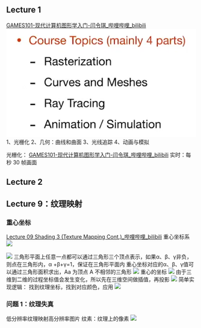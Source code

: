 ## Lecture 1
[GAMES101-现代计算机图形学入门-闫令琪\_哔哩哔哩\_bilibili](https://www.bilibili.com/video/BV1X7411F744/?spm_id_from=333.337.search-card.all.click&vd_source=f8bf73f9a2b495eaf6f8446fa6016bc7)
![](https://raw.githubusercontent.com/acdefg/cdn/main/obsidian/202407302129317.png)
1、光栅化
2、几何：曲线和曲面
3、光线追踪
4、动画与模拟

光栅化：
[GAMES101-现代计算机图形学入门-闫令琪\_哔哩哔哩\_bilibili](https://www.bilibili.com/video/BV1X7411F744?t=1763.8)
实时：每秒 30 帧画面

## Lecture 2

## Lecture 9：纹理映射

### 重心坐标
[Lecture 09 Shading 3 (Texture Mapping Cont.)\_哔哩哔哩\_bilibili](https://www.bilibili.com/video/BV1X7411F744?spm_id_from=333.788.videopod.episodes&vd_source=f8bf73f9a2b495eaf6f8446fa6016bc7&p=9)
重心坐标系
![](http://cdn.ljc0606.cn/obsidian/202507021627792.png)

![](http://cdn.ljc0606.cn/obsidian/202507021623114.png)
三角形平面上任意一点都可以通过三角形三个顶点表示，如果α、β、γ非负，则点在三角形内，α
+β+γ=1，保证在三角形平面内
重心坐标对应的α、β、γ值可以通过三角形面积求出，Aa 为顶点 A 不相邻的三角形
![](http://cdn.ljc0606.cn/obsidian/202507021626309.png)
重心的坐标
![](http://cdn.ljc0606.cn/obsidian/202507021628108.png)
由于三维到二维的过程坐标值会发生变化，所以先在三维空间做插值，再投影
![](http://cdn.ljc0606.cn/obsidian/202507021633382.png)
简单实现逻辑：
找到纹理坐标，找到对应颜色，应用
![](http://cdn.ljc0606.cn/obsidian/202507021634526.png)
### 问题 1：纹理失真
低分辨率纹理映射高分辨率图片
纹素：纹理上的像素
![](http://cdn.ljc0606.cn/obsidian/202507021636106.png)

